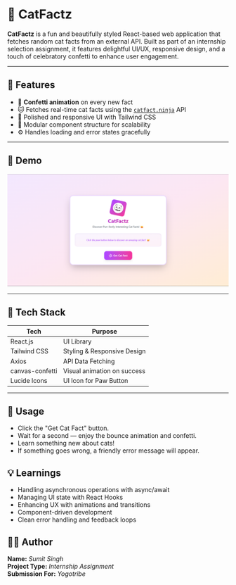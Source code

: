 # 🐾 CatFactz

**CatFactz** is a fun and beautifully styled React-based web application that fetches random cat facts from an external API. Built as part of an internship selection assignment, it features delightful UI/UX, responsive design, and a touch of celebratory confetti to enhance user engagement.

---

## 🌟 Features

- 🎉 **Confetti animation** on every new fact
- 🐱 Fetches real-time cat facts using the [`catfact.ninja`](https://catfact.ninja/fact) API
- 💅 Polished and responsive UI with Tailwind CSS
- 🧩 Modular component structure for scalability
- ⚙️ Handles loading and error states gracefully

---

## 📸 Demo

![App Screenshot](public/screenshot.png)

---

## 🚀 Tech Stack

| Tech       | Purpose                             |
|------------|-------------------------------------|
| React.js   | UI Library                          |
| Tailwind CSS | Styling & Responsive Design        |
| Axios      | API Data Fetching                   |
| canvas-confetti | Visual animation on success     |
| Lucide Icons | UI Icon for Paw Button             |

---

## 🎯 Usage

- Click the "Get Cat Fact" button.
- Wait for a second — enjoy the bounce animation and confetti.
- Learn something new about cats!
- If something goes wrong, a friendly error message will appear.


## 💡 Learnings
- Handling asynchronous operations with async/await
- Managing UI state with React Hooks
- Enhancing UX with animations and transitions
- Component-driven development
- Clean error handling and feedback loops

## 🧑‍💻 Author

**Name:** *Sumit Singh*  
**Project Type:** *Internship Assignment*  
**Submission For:** *Yogotribe*  


